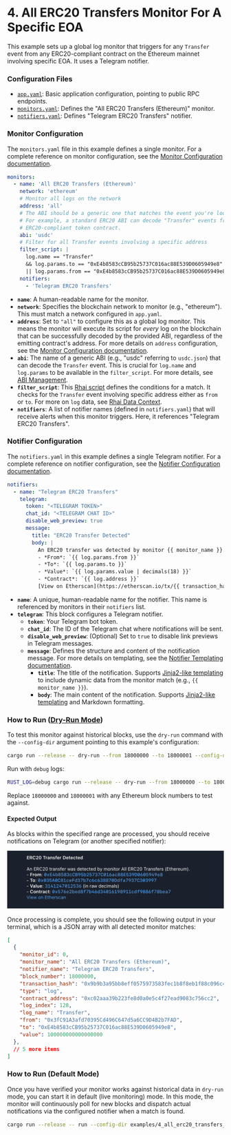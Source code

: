 # 4. All ERC20 Transfers Monitor For A Specific EOA

This example sets up a global log monitor that triggers for any `Transfer` event from any ERC20-compliant contract on the Ethereum mainnet involving specific EOA. It uses a Telegram notifier.

### Configuration Files

- [`app.yaml`](../../docs/src/user_guide/config_app.md): Basic application configuration, pointing to public RPC endpoints.
- [`monitors.yaml`](../../docs/src/user_guide/config_monitors.md): Defines the "All ERC20 Transfers (Ethereum)" monitor.
- [`notifiers.yaml`](../../docs/src/user_guide/config_notifiers.md): Defines "Telegram ERC20 Transfers" notifier.

### Monitor Configuration

The `monitors.yaml` file in this example defines a single monitor. For a complete reference on monitor configuration, see the [Monitor Configuration documentation](../../docs/src/user_guide/config_monitors.md).

```yaml
monitors:
  - name: 'All ERC20 Transfers (Ethereum)'
    network: 'ethereum'
    # Monitor all logs on the network
    address: 'all' 
    # The ABI should be a generic one that matches the event you're looking for.
    # For example, a standard ERC20 ABI can decode "Transfer" events from any
    # ERC20-compliant token contract.
    abi: 'usdc'
    # Filter for all Transfer events involving a specific address
    filter_script: |
      log.name == "Transfer" 
      && log.params.to == "0xE4b8583cCB95b25737C016ac88E539D0605949e8" 
      || log.params.from == "0xE4b8583cCB95b25737C016ac88E539D0605949e8"
    notifiers:
      - 'Telegram ERC20 Transfers'
```

- **`name`**: A human-readable name for the monitor.
- **`network`**: Specifies the blockchain network to monitor (e.g., "ethereum"). This must match a network configured in `app.yaml`.
- **`address`**: Set to `"all"` to configure this as a global log monitor. This means the monitor will execute its script for *every* log on the blockchain that can be successfully decoded by the provided ABI, regardless of the emitting contract's address. For more details on `address` configuration, see the [Monitor Configuration documentation](../../docs/src/user_guide/config_monitors.md#monitor-fields).
- **`abi`**: The name of a generic ABI (e.g., "usdc" referring to `usdc.json`) that can decode the `Transfer` event. This is crucial for `log.name` and `log.params` to be available in the `filter_script`. For more details, see [ABI Management](../../docs/src/user_guide/config_abis.md).
- **`filter_script`**: This [Rhai script](../../docs/src/user_guide/rhai_scripts.md) defines the conditions for a match. It checks for the `Transfer` event involving specific address either as `from` or `to`. For more on `log` data, see [Rhai Data Context](../../docs/src/user_guide/rhai_context.md#the-log-object-decoded-event-log).
- **`notifiers`**: A list of notifier names (defined in `notifiers.yaml`) that will receive alerts when this monitor triggers. Here, it references "Telegram ERC20 Transfers".

### Notifier Configuration

The `notifiers.yaml` in this example defines a single Telegram notifier. For a complete reference on notifier configuration, see the [Notifier Configuration documentation](../../docs/src/user_guide/config_notifiers.md).

```yaml
notifiers:
  - name: "Telegram ERC20 Transfers"
    telegram:
      token: "<TELEGRAM TOKEN>"
      chat_id: "<TELEGRAM CHAT ID>"
      disable_web_preview: true
      message:
        title: "ERC20 Transfer Detected"
        body: |
          An ERC20 transfer was detected by monitor {{ monitor_name }}.
          - *From*: `{{ log.params.from }}`
          - *To*: `{{ log.params.to }}`
          - *Value*: `{{ log.params.value | decimals(18) }}`
          - *Contract*: `{{ log.address }}`
          [View on Etherscan](https://etherscan.io/tx/{{ transaction_hash }})
```

-   **`name`**: A unique, human-readable name for the notifier. This name is referenced by monitors in their `notifiers` list.
-   **`telegram`**: This block configures a Telegram notifier.
    -   **`token`**: Your Telegram bot token.
    -   **`chat_id`**: The ID of the Telegram chat where notifications will be sent.
    -   **`disable_web_preview`**: (Optional) Set to `true` to disable link previews in Telegram messages.
    -   **`message`**: Defines the structure and content of the notification message. For more details on templating, see the [Notifier Templating documentation](../../docs/src/user_guide/notifier_templating.md).
        -   **`title`**: The title of the notification. Supports [Jinja2-like templating](https://docs.rs/minijinja/latest/minijinja/) to include dynamic data from the monitor match (e.g., `{{ monitor_name }}`).
        -   **`body`**: The main content of the notification. Supports [Jinja2-like templating](https://docs.rs/minijinja/latest/minijinja/) and Markdown formatting.

### How to Run ([Dry-Run Mode](../../docs/src/operations/cli.md#dry-run-mode))

To test this monitor against historical blocks, use the `dry-run` command with the `--config-dir` argument pointing to this example's configuration:

```bash
cargo run --release -- dry-run --from 18000000 --to 18000001 --config-dir examples/4_all_erc20_transfers_for_eoa/
```

Run with `debug` logs:

```bash
RUST_LOG=debug cargo run --release -- dry-run --from 18000000 --to 18000001 --config-dir examples/4_all_erc20_transfers_for_eoa/
```

Replace `18000000` and `18000001` with any Ethereum block numbers to test against.

#### Expected Output

As blocks within the specified range are processed, you should receive
notifications on Telegram (or another specified notifier):

![alt text](image.png)

Once processing is complete, you should see the following output in your
terminal, which is a JSON array with all detected monitor matches:

```json
[
  {
    "monitor_id": 0,
    "monitor_name": "All ERC20 Transfers (Ethereum)",
    "notifier_name": "Telegram ERC20 Transfers",
    "block_number": 18000000,
    "transaction_hash": "0x9b9b3a95bb8eff0575973583fec1b8f8eb1f88c096c45b63553378cc7f82ef94",
    "type": "log",
    "contract_address": "0xc02aaa39b223fe8d0a0e5c4f27ead9083c756cc2",
    "log_index": 128,
    "log_name": "Transfer",
    "from": "0x3fC91A3afd70395Cd496C647d5a6CC9D4B2b7FAD",
    "to": "0xE4b8583cCB95b25737C016ac88E539D0605949e8",
    "value": 100000000000000000
  },
  // 5 more items
]
```

### How to Run (Default Mode)

Once you have verified your monitor works against historical data in `dry-run` mode, you can start it in default (live monitoring) mode. In this mode, the monitor will continuously poll for new blocks and dispatch actual notifications via the configured notifier when a match is found.

```bash
cargo run --release -- run --config-dir examples/4_all_erc20_transfers_for_eoa
```
